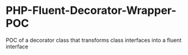 # PHP-Fluent-Decorator-Wrapper-POC
POC of a decorator class that transforms class interfaces into a fluent interface
